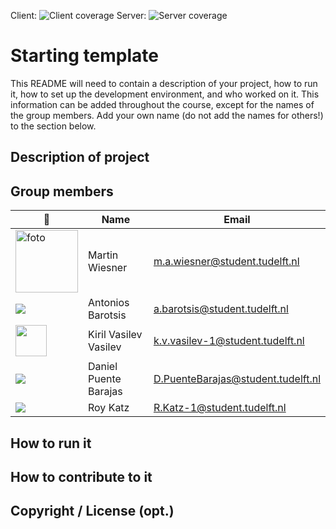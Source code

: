 Client: ![Client coverage](https://gitlab.ewi.tudelft.nl/cse1105/2019-2020/organisation/repository-template/badges/master/coverage.svg?job=client-test)
Server: ![Server coverage](https://gitlab.ewi.tudelft.nl/cse1105/2019-2020/organisation/repository-template/badges/master/coverage.svg?job=server-test)


# Starting template

This README will need to contain a description of your project, how to run it, how to set up the development environment, and who worked on it.
This information can be added throughout the course, except for the names of the group members.
Add your own name (do not add the names for others!) to the section below.

## Description of project

## Group members

| 📸 | Name | Email |
|---|---|---|
| <img src="https://i.ibb.co/Cn6q6d4/foto.jpg" alt="foto" border="0" width="100" /> | Martin Wiesner | m.a.wiesner@student.tudelft.nl |
| ![](https://gitlab.ewi.tudelft.nl/uploads/-/system/user/avatar/2388/avatar.png?width=400) | Antonios Barotsis | a.barotsis@student.tudelft.nl |
| <img src = "https://gitlab.ewi.tudelft.nl/uploads/-/system/user/avatar/3603/avatar.png" width="50px" height="50px"> | Kiril Vasilev Vasilev | k.v.vasilev-1@student.tudelft.nl |
| ![](https://secure.gravatar.com/avatar/76b0e71bb2316496599ba865bee3c8ee?s=800&d=identicon&length=4&size=50&color=DDD&background=777&font-size=0.325) | Daniel Puente Barajas| D.PuenteBarajas@student.tudelft.nl 
| ![](https://gitlab.ewi.tudelft.nl/uploads/-/system/user/avatar/3605/avatar.png?width=400) | Roy Katz| R.Katz-1@student.tudelft.nl 

<!-- Instructions (remove once assignment has been completed -->
<!-- - Add (only!) your own name to the table above (use Markdown formatting) -->
<!-- - Mention your *student* email address -->
<!-- - Preferably add a recognisable photo, otherwise add your GitLab photo -->
<!-- - (please make sure the photos have the same size) --> 

## How to run it

## How to contribute to it

## Copyright / License (opt.)
